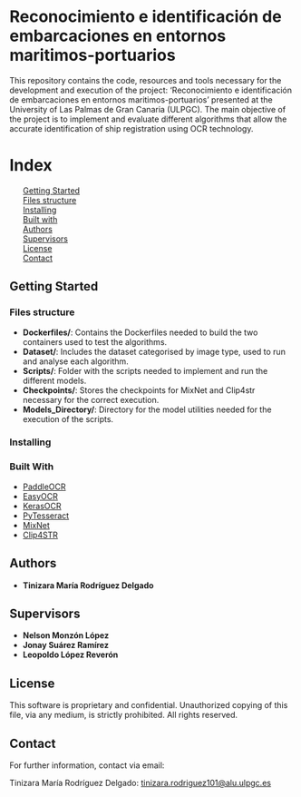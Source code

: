 # Reconocimiento e identificación de embarcaciones en entornos maritimos-portuarios

This repository contains the code, resources and tools necessary for the development and execution of the project: ‘Reconocimiento e identificación de embarcaciones en entornos maritimos-portuarios’ presented at the University of Las Palmas de Gran Canaria (ULPGC).
The main objective of the project is to implement and evaluate different algorithms that allow the accurate identification of ship registration using OCR technology.


# Index
<ul style="list-style-type: none;">
  <li style="list-style-type: none;"><strong></strong><a href="#2">Getting Started</a></li>
  <li style="list-style-type: none;"><strong></strong><a href="#3">Files structure</a></li>
  <li style="list-style-type: none;"><strong></strong><a href="#4">Installing</a></li>
  <li style="list-style-type: none;"><strong></strong><a href="#4">Built with</a></li>
  <li style="list-style-type: none;"><strong></strong><a href="#4">Authors</a></li
  <li style="list-style-type: none;"><strong></strong><a href="#4">Supervisors</a></li>
  <li style="list-style-type: none;"><strong></strong><a href="#4">License</a></li>
  <li style="list-style-type: none;"><strong></strong><a href="#4">Contact</a></li>
</ul>


## Getting Started


### Files structure

- **Dockerfiles/**: Contains the Dockerfiles needed to build the two containers used to test the algorithms.
- **Dataset/**: Includes the dataset categorised by image type, used to run and analyse each algorithm.
- **Scripts/**: Folder with the scripts needed to implement and run the different models.
- **Checkpoints/**: Stores the checkpoints for MixNet and Clip4str necessary for the correct execution.
- **Models_Directory/**: Directory for the model utilities needed for the execution of the scripts.


### Installing


### Built With

* [PaddleOCR](https://github.com/PaddlePaddle/PaddleOCR)
* [EasyOCR](https://github.com/JaidedAI/EasyOCR)
* [KerasOCR](https://github.com/faustomorales/keras-ocr) 
* [PyTesseract](https://github.com/h/pytesseract) 
* [MixNet](https://github.com/D641593/MixNet) 
* [Clip4STR](https://github.com/VamosC/CLIP4STR) 


## Authors

* **Tinizara María Rodríguez Delgado**


## Supervisors
* **Nelson Monzón López**
* **Jonay Suárez Ramírez**
* **Leopoldo López Reverón**

## License
This software is proprietary and confidential. Unauthorized copying of this file, via any medium, is strictly prohibited. All rights reserved.

## Contact
For further information, contact via email:

Tinizara María Rodríguez Delgado: tinizara.rodriguez101@alu.ulpgc.es
